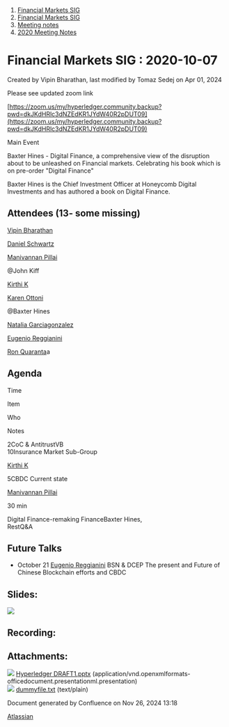 1. [Financial Markets SIG](index.html)
2. [Financial Markets SIG](Financial-Markets-SIG_20545549.html)
3. [Meeting notes](Meeting-notes_20558268.html)
4. [2020 Meeting Notes](2020-Meeting-Notes_20546673.html)

# Financial Markets SIG : 2020-10-07

Created by Vipin Bharathan, last modified by Tomaz Sedej on Apr 01, 2024

Please see updated zoom link

[https://zoom.us/my/hyperledger.community.backup?pwd=dkJKdHRlc3dNZEdKR1JYdW40R2pDUT09](https://zoom.us/my/hyperledger.community.backup?pwd=dkJKdHRlc3dNZEdKR1JYdW40R2pDUT09)

Main Event

Baxter Hines - Digital Finance, a comprehensive view of the disruption about to be unleashed on Financial markets. Celebrating his book which is on pre-order "Digital Finance"

Baxter Hines is the Chief Investment Officer at Honeycomb Digital Investments and has authored a book on Digital Finance.

## Attendees (13- some missing)

[Vipin Bharathan](https://lf-hyperledger.atlassian.net/wiki/people/70121:4ac24c34-2385-41a8-8881-61e7a75c6d1e?ref=confluence)

[Daniel Schwartz](https://lf-hyperledger.atlassian.net/wiki/people/5f28514db7a35e002a8febcb?ref=confluence)

[Manivannan Pillai](https://lf-hyperledger.atlassian.net/wiki/people/5a6887cec2b7dd3533e4ab77?ref=confluence)

@John Kiff

[Kirthi K](https://lf-hyperledger.atlassian.net/wiki/people/712020:cdf2c19a-9f68-45e0-82c7-86c8b2799fb2?ref=confluence)

[Karen Ottoni](https://lf-hyperledger.atlassian.net/wiki/people/712020:b91a9879-c835-4217-a2e7-e13c7e529f5b?ref=confluence)

@Baxter Hines

[Natalia Garciagonzalez](https://lf-hyperledger.atlassian.net/wiki/people/70121:7c7305b1-f62b-4d9d-84a9-882b2664fda6?ref=confluence)

[Eugenio Reggianini](https://lf-hyperledger.atlassian.net/wiki/people/63bc168549a31f95b8732a4f?ref=confluence)

[Ron Quaranta](https://lf-hyperledger.atlassian.net/wiki/people/557058:986e556c-2be0-4336-8590-bd079def990c?ref=confluence)a

## Agenda

Time

Item

Who

Notes

2CoC &amp; AntitrustVB  
10Insurance Market Sub-Group

[Kirthi K](https://lf-hyperledger.atlassian.net/wiki/people/712020:cdf2c19a-9f68-45e0-82c7-86c8b2799fb2?ref=confluence)

5CBDC Current state

[Manivannan Pillai](https://lf-hyperledger.atlassian.net/wiki/people/5a6887cec2b7dd3533e4ab77?ref=confluence)

30 min

Digital Finance-remaking FinanceBaxter Hines,   
RestQ&amp;A 

## Future Talks

- October 21 [Eugenio Reggianini](https://lf-hyperledger.atlassian.net/wiki/people/63bc168549a31f95b8732a4f?ref=confluence) BSN &amp; DCEP The present and Future of Chinese Blockchain efforts and CBDC

## Slides:

[![](attachments/thumbnails/20546547/20559236)](attachments/20546547/20559236.pptx)

## Recording:

## Attachments:

![](images/icons/bullet_blue.gif) [Hyperledger DRAFT1.pptx](attachments/20546547/20559236.pptx) (application/vnd.openxmlformats-officedocument.presentationml.presentation)  
![](images/icons/bullet_blue.gif) [dummyfile.txt](attachments/20546547/20559235.txt) (text/plain)

Document generated by Confluence on Nov 26, 2024 13:18

[Atlassian](http://www.atlassian.com/)
